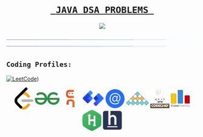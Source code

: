 <h1 align='center'><a href="https://github.com/SpeedyAstro/DSA-PROBLEMS"><code> JAVA DSA PROBLEMS </code></a></h1>
<p align="center">
    <img src="https://readme-typing-svg.herokuapp.com?font=Tourney&center=true&color=23FF4DFF&size=40&width=310&height=80&duration=2000&lines=LeetCode;GeeksforGeeks;Coding+Ninjas;binarysearch;work@tech;InterviewBit;CodeChef;CodeForces;HackerRank;HackerEarth"/>
</p>

<img src="https://github.com/AkashSingh3031/AkashSingh3031/blob/main/images/Line.gif">



<img src="https://github.com/AkashSingh3031/AkashSingh3031/blob/main/images/Line.gif">



## `Coding Profiles:`
[![LeetCode](https://img.shields.io/badge/-LeetCode-orange?style=flat&amp;labelColor=black&amp;logo=leetcode&amp;logoColor=orange)](https://codeforces.com/profile/pandeyanubhav888))


<p align="center">
  <code><a href="https://leetcode.com/problemset/all" target="_blank"><img align="center" src="https://github.com/AkashSingh3031/AkashSingh3031/blob/main/images/Tech%20Tools/LeetCode.png" alt="LeetCode" width="50px"/></a></code>
  <code><a href="https://practice.geeksforgeeks.org/explore?page=1&sortBy=submissions" target="_blank"><img align="center" src="https://github.com/AkashSingh3031/AkashSingh3031/blob/main/images/Tech%20Tools/GeeksforGeeks-1.png" alt="GeeksforGeeks" width="65px"/></a></code>
  <code><a href="https://www.codingninjas.com/codestudio/problems" target="_blank"><img align="center" src="https://github.com/AkashSingh3031/AkashSingh3031/blob/main/images/Tech%20Tools/Coding%20Ninjas.png" alt="Coding Ninjas" width="50px"/></a></code>
  <code><a href="https://binarysearch.com/problems?order=id" target="_blank"><img align="center" src="https://github.com/AkashSingh3031/AkashSingh3031/blob/main/images/Tech%20Tools/binarysearch.png" alt="binarysearch" width="60px"/></a></code>
  <code><a href="https://workat.tech/problem-solving/lists/dsa-problems/practice" target="_blank"><img align="center" src="https://github.com/AkashSingh3031/AkashSingh3031/blob/main/images/Tech%20Tools/workattech.png" alt="work@tech" width="50px"/></a></code>
  <code><a href="https://www.interviewbit.com/coding-interview-questions" target="_blank"><img align="center" src="https://github.com/AkashSingh3031/AkashSingh3031/blob/main/images/Tech%20Tools/InterviewBit.png" alt="InterviewBit" width="60px"/></a></code>
  <code><a href="https://www.codechef.com/practice?page=0&limit=20&sort_by=difficulty_rating&sort_order=asc&search=&start_rating=0&end_rating=5000&topic=&tags=&group=all" target="_blank"><img align="center" src="https://github.com/AkashSingh3031/AkashSingh3031/blob/main/images/Tech%20Tools/CodeChef.png" alt="CodeChef" width="50px"/></a></code>
  <code><a href="https://codeforces.com/problemset" target="_blank"><img align="center" src="https://github.com/AkashSingh3031/AkashSingh3031/blob/main/images/Tech%20Tools/CodeForces.png" alt="CodeForces" width="50px"/></a></code>
  <code><a href="https://www.hackerrank.com/domains/data-structures" target="_blank"><img align="center" src="https://github.com/AkashSingh3031/AkashSingh3031/blob/main/images/Tech%20Tools/HackerRank.png" alt="HackerRank" width="50px"/></a></code>
  <code><a href="https://www.hackerearth.com/practice/problems" target="_blank"><img align="center" src="https://github.com/AkashSingh3031/AkashSingh3031/blob/main/images/Tech%20Tools/HackerEarth.png" alt="HackerEarth" width="50px"/></a></code>
</p>
